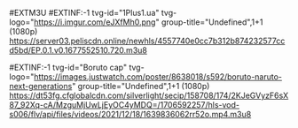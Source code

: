 #EXTM3U
#EXTINF:-1 tvg-id="1Plus1.ua" tvg-logo="https://i.imgur.com/eJXfMh0.png" group-title="Undefined",1+1 (1080p)
https://server03.peliscdn.online/newhls/4557740e0cc7b312b874232577ccd5bd/EP.0.1.v0.1677552510.720.m3u8

#EXTINF:-1 tvg-id="Boruto cap" tvg-logo="https://images.justwatch.com/poster/8638018/s592/boruto-naruto-next-generations" group-title="Undefined",1+1 (1080p)
https://dt53fg.cfglobalcdn.com/silverlight/secip/158708/174/2KJeGVyzF6sX87_92Xq-cA/MzguMjUwLjEyOC4yMDQ=/1706592257/hls-vod-s006/flv/api/files/videos/2021/12/18/1639836062rr52o.mp4.m3u8
